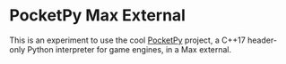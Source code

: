 # PocketPy Max External


This is an experiment to use the cool [PocketPy](https://github.com/blueloveTH/pocketpy) project, a C++17 header-only Python interpreter for game engines, in a Max external.

